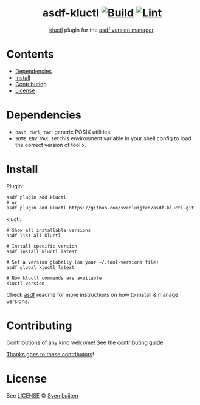 <div align="center">

# asdf-kluctl [![Build](https://github.com/svenluijten/asdf-kluctl/actions/workflows/build.yml/badge.svg)](https://github.com/svenluijten/asdf-kluctl/actions/workflows/build.yml) [![Lint](https://github.com/svenluijten/asdf-kluctl/actions/workflows/lint.yml/badge.svg)](https://github.com/svenluijten/asdf-kluctl/actions/workflows/lint.yml)


[kluctl](https://kluctl.io/docs/) plugin for the [asdf version manager](https://asdf-vm.com).

</div>

# Contents

- [Dependencies](#dependencies)
- [Install](#install)
- [Contributing](#contributing)
- [License](#license)

# Dependencies
- `bash`, `curl`, `tar`: generic POSIX utilities.
- `SOME_ENV_VAR`: set this environment variable in your shell config to load the correct version of tool x.

# Install
Plugin:

```shell
asdf plugin add kluctl
# or
asdf plugin add kluctl https://github.com/svenluijten/asdf-kluctl.git
```

kluctl:

```shell
# Show all installable versions
asdf list-all kluctl

# Install specific version
asdf install kluctl latest

# Set a version globally (on your ~/.tool-versions file)
asdf global kluctl latest

# Now kluctl commands are available
kluctl version
```

Check [asdf](https://github.com/asdf-vm/asdf) readme for more instructions on how to
install & manage versions.

# Contributing

Contributions of any kind welcome! See the [contributing guide](contributing.md).

[Thanks goes to these contributors](https://github.com/svenluijten/asdf-kluctl/graphs/contributors)!

# License

See [LICENSE](LICENSE) © [Sven Luijten](https://github.com/svenluijten/)
